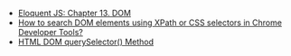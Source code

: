 * [Eloquent JS: Chapter 13. DOM](http://eloquentjavascript.net/13_dom.html)
* [How to search DOM elements using XPath or CSS selectors in Chrome Developer Tools?](https://stackoverflow.com/questions/5665307/how-to-search-dom-elements-using-xpath-or-css-selectors-in-chrome-developer-tool)
* [HTML DOM querySelector() Method](https://www.w3schools.com/jsref/met_document_queryselector.asp)
